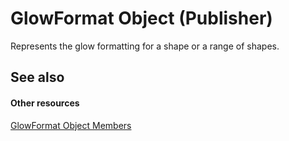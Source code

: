 
# GlowFormat Object (Publisher)

Represents the glow formatting for a shape or a range of shapes.


## See also


#### Other resources


 [GlowFormat Object Members](282a36d8-da17-7922-07da-cdd2b64a20c1.md)

